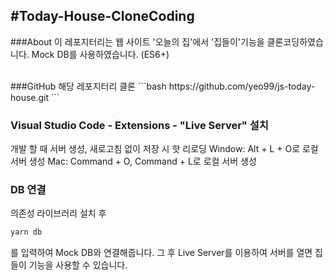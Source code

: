 #Today-House-CloneCoding
---
###About
이 레포지터리는 웹 사이트 '오늘의 집'에서 '집들이'기능을 클론코딩하였습니다. Mock DB를 사용하였습니다. (ES6+)

<br>
###GitHub
해당 레포지터리 클론
```bash
https://github.com/yeo99/js-today-house.git
```
<br>

### Visual Studio Code - Extensions - "Live Server" 설치
개발 할 때 서버 생성, 새로고침 없이 저장 시 핫 리로딩
Window: Alt + L + O로 로컬 서버 생성
Mac: Command + O, Command + L로 로컬 서버 생성
<br>

### DB 연결
의존성 라이브러리 설치 후
```bash
yarn db
```
를 입력하여 Mock DB와 연결해줍니다.
그 후 Live Server를 이용하여 서버를 열면 집들이 기능을 사용할 수 있습니다.